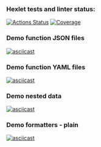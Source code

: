 ### Hexlet tests and linter status:
[![Actions Status](https://github.com/KrllAntv/python-project-50/actions/workflows/hexlet-check.yml/badge.svg)](https://github.com/KrllAntv/python-project-50/actions)
[![Coverage](https://sonarcloud.io/api/project_badges/measure?project=KrllAntv_python-project-50&metric=coverage)](https://sonarcloud.io/summary/new_code?id=KrllAntv_python-project-50)

### Demo function JSON files
[![asciicast](https://asciinema.org/a/g1vhLcMFZkqwgMFxEHv6IIrLK.svg)](https://asciinema.org/a/g1vhLcMFZkqwgMFxEHv6IIrLK)

### Demo function YAML files
[![asciicast](https://asciinema.org/a/qvuRdqTk3h8OtGublPlv084kb.svg)](https://asciinema.org/a/qvuRdqTk3h8OtGublPlv084kb)

### Demo nested data
[![asciicast](https://asciinema.org/a/hyW0BGNzY4iQFu9owsbiB6udb.svg)](https://asciinema.org/a/hyW0BGNzY4iQFu9owsbiB6udb)

### Demo formatters - plain
[![asciicast](https://asciinema.org/a/a6cLoYZHLORrAaT9U5rUPtYjB.svg)](https://asciinema.org/a/a6cLoYZHLORrAaT9U5rUPtYjB)